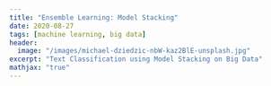 ```yaml
---
title: "Ensemble Learning: Model Stacking"
date: 2020-08-27
tags: [machine learning, big data]
header:
  image: "/images/michael-dziedzic-nbW-kaz2BlE-unsplash.jpg"
excerpt: "Text Classification using Model Stacking on Big Data"
mathjax: "true"
---
```

